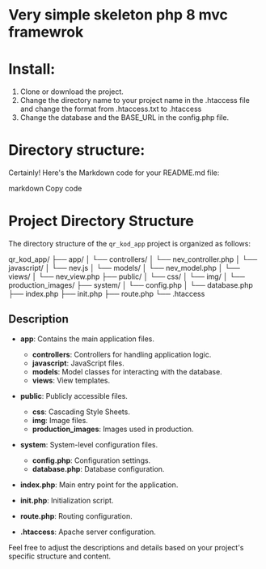 # Very simple skeleton php 8 mvc framewrok

# Install:
1. Clone or download the project.
2. Change the directory name to your project name in the .htaccess file and change the format from .htaccess.txt to .htaccess
3. Change the database and the BASE_URL in the config.php file.

# Directory structure:

Certainly! Here's the Markdown code for your README.md file:

markdown
Copy code
# Project Directory Structure

The directory structure of the `qr_kod_app` project is organized as follows:

qr_kod_app/
├── app/
│ └── controllers/
│ └── nev_controller.php
│ └── javascript/
│ └── nev.js
│ └── models/
│ └── nev_model.php
│ └── views/
│ └── nev_view.php
├── public/
│ └── css/
│ └── img/
│ └── production_images/
├── system/
│ └── config.php
│ └── database.php
├── index.php
├── init.php
├── route.php
└── .htaccess

## Description

- **app**: Contains the main application files.
  - **controllers**: Controllers for handling application logic.
  - **javascript**: JavaScript files.
  - **models**: Model classes for interacting with the database.
  - **views**: View templates.

- **public**: Publicly accessible files.
  - **css**: Cascading Style Sheets.
  - **img**: Image files.
  - **production_images**: Images used in production.

- **system**: System-level configuration files.
  - **config.php**: Configuration settings.
  - **database.php**: Database configuration.

- **index.php**: Main entry point for the application.
- **init.php**: Initialization script.
- **route.php**: Routing configuration.
- **.htaccess**: Apache server configuration.

Feel free to adjust the descriptions and details based on your project's specific structure and content.

